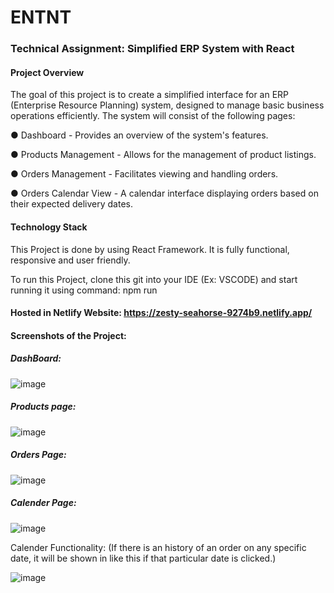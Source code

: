 # ENTNT 
### Technical Assignment: Simplified ERP System with React

#### Project Overview
The goal of this project is to create a simplified interface for an ERP (Enterprise Resource Planning) system, designed to manage basic business operations efficiently. The system will consist of the following pages:

● Dashboard - Provides an overview of the system's features.

● Products Management - Allows for the management of product listings.

● Orders Management - Facilitates viewing and handling orders.

● Orders Calendar View - A calendar interface displaying orders based on their expected
delivery dates.

#### Technology Stack 
This Project is done by using React Framework. It is fully functional, responsive and user friendly.

To run this Project, clone this git into your IDE (Ex: VSCODE) and start running it using command: npm run

#### Hosted in Netlify Website: https://zesty-seahorse-9274b9.netlify.app/

#### Screenshots of the Project:
##### DashBoard:
![image](https://github.com/Saga-Akhilesh/ENTNT---ERP/assets/98794660/9b5da67f-e997-4034-a03f-13a93b6a1c22)

##### Products page:
![image](https://github.com/Saga-Akhilesh/ENTNT---ERP/assets/98794660/114f5592-1928-4179-86d8-ffef518fae97)

##### Orders Page:
![image](https://github.com/Saga-Akhilesh/ENTNT---ERP/assets/98794660/b51f514c-61ef-44ba-9035-27e18bbbfa47)


##### Calender Page:
![image](https://github.com/Saga-Akhilesh/ENTNT---ERP/assets/98794660/25cac3ff-6ff4-4954-b07d-2c6eb89df578)


Calender Functionality: (If there is an history of an order on any specific date, it will be shown in like this if that particular date is clicked.)

![image](https://github.com/Saga-Akhilesh/ENTNT---ERP/assets/98794660/1f304127-0256-4870-a7ac-ad5e4a4a0ef8)


